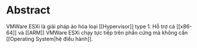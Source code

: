 ---
---
# Abstract
 VMWare ESXi là giải pháp ảo hóa loại [[Hypervisor]] type 1. Hỗ trợ cả [[x86-64]] và [[ARM]]
 VMWare ESXi chạy tực tiếp trên phần cứng mà không cần [[Operating System|hệ điều hành]].